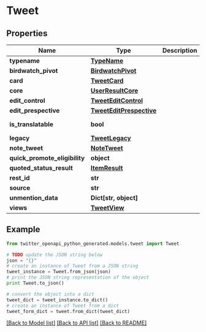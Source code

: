 # Tweet


## Properties

Name | Type | Description | Notes
------------ | ------------- | ------------- | -------------
**typename** | [**TypeName**](TypeName.md) |  | [optional] 
**birdwatch_pivot** | [**BirdwatchPivot**](BirdwatchPivot.md) |  | [optional] 
**card** | [**TweetCard**](TweetCard.md) |  | [optional] 
**core** | [**UserResultCore**](UserResultCore.md) |  | [optional] 
**edit_control** | [**TweetEditControl**](TweetEditControl.md) |  | 
**edit_prespective** | [**TweetEditPrespective**](TweetEditPrespective.md) |  | [optional] 
**is_translatable** | **bool** |  | [default to False]
**legacy** | [**TweetLegacy**](TweetLegacy.md) |  | [optional] 
**note_tweet** | [**NoteTweet**](NoteTweet.md) |  | [optional] 
**quick_promote_eligibility** | **object** |  | [optional] 
**quoted_status_result** | [**ItemResult**](ItemResult.md) |  | [optional] 
**rest_id** | **str** |  | 
**source** | **str** |  | [optional] 
**unmention_data** | **Dict[str, object]** |  | [optional] 
**views** | [**TweetView**](TweetView.md) |  | 

## Example

```python
from twitter_openapi_python_generated.models.tweet import Tweet

# TODO update the JSON string below
json = "{}"
# create an instance of Tweet from a JSON string
tweet_instance = Tweet.from_json(json)
# print the JSON string representation of the object
print Tweet.to_json()

# convert the object into a dict
tweet_dict = tweet_instance.to_dict()
# create an instance of Tweet from a dict
tweet_form_dict = tweet.from_dict(tweet_dict)
```
[[Back to Model list]](../README.md#documentation-for-models) [[Back to API list]](../README.md#documentation-for-api-endpoints) [[Back to README]](../README.md)


